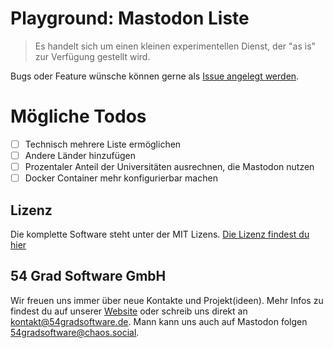 # Playground: Mastodon Liste

> Es handelt sich um einen kleinen experimentellen Dienst, der "as is" zur Verfügung gestellt wird.

Bugs oder Feature wünsche können gerne als [Issue angelegt werden](https://github.com/54GradSoftware/playground_mastodon_hochschul_liste/issues/new).

# Mögliche Todos
- [ ] Technisch mehrere Liste ermöglichen
- [ ] Andere Länder hinzufügen
- [ ] Prozentaler Anteil der Universitäten ausrechnen, die Mastodon nutzen
- [ ] Docker Container mehr konfigurierbar machen

## Lizenz
Die komplette Software steht unter der MIT Lizens. [Die Lizenz findest du hier](/LICENSE)

## 54 Grad Software GmbH
Wir freuen uns immer über neue Kontakte und Projekt(ideen). Mehr Infos zu findest du auf unserer [Website](https://www.54gradsoftware.de/) oder schreib uns direkt an kontakt@54gradsoftware.de. Mann kann uns auch auf Mastodon folgen [54gradsoftware@chaos.social](https://norden.social/@54gradsoftware).